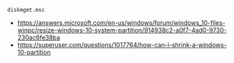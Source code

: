 `diskmgmt.msc`

- https://answers.microsoft.com/en-us/windows/forum/windows_10-files-winpc/resize-windows-10-system-partition/914938c2-a0f7-4ad0-9730-230ac6fe38ba
- https://superuser.com/questions/1017764/how-can-i-shrink-a-windows-10-partition
